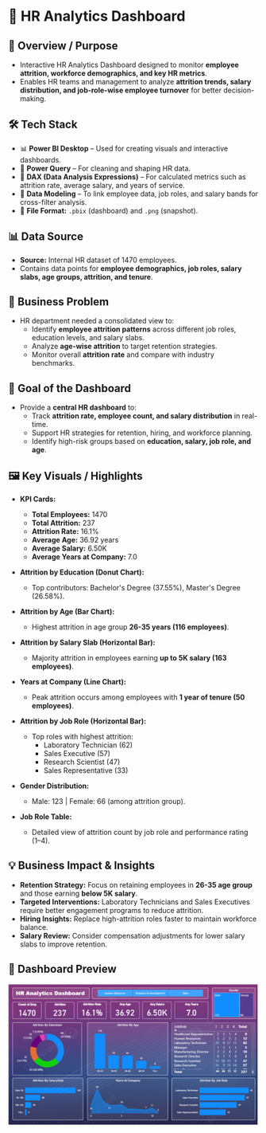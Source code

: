 # 👥 HR Analytics Dashboard  

## 📌 Overview / Purpose  
- Interactive HR Analytics Dashboard designed to monitor **employee attrition, workforce demographics, and key HR metrics**.  
- Enables HR teams and management to analyze **attrition trends, salary distribution, and job-role-wise employee turnover** for better decision-making.  

## 🛠️ Tech Stack  
- 📊 **Power BI Desktop** – Used for creating visuals and interactive dashboards.  
- 📂 **Power Query** – For cleaning and shaping HR data.  
- 🧠 **DAX (Data Analysis Expressions)** – For calculated metrics such as attrition rate, average salary, and years of service.  
- 📝 **Data Modeling** – To link employee data, job roles, and salary bands for cross-filter analysis.  
- 📁 **File Format:** `.pbix` (dashboard) and `.png` (snapshot).  

## 📊 Data Source  
- **Source:** Internal HR dataset of 1470 employees.  
- Contains data points for **employee demographics, job roles, salary slabs, age groups, attrition, and tenure**.  

## 🔧 Business Problem  
- HR department needed a consolidated view to:  
  - Identify **employee attrition patterns** across different job roles, education levels, and salary slabs.  
  - Analyze **age-wise attrition** to target retention strategies.  
  - Monitor overall **attrition rate** and compare with industry benchmarks.  

## 🎯 Goal of the Dashboard  
- Provide a **central HR dashboard** to:  
  - Track **attrition rate, employee count, and salary distribution** in real-time.  
  - Support HR strategies for retention, hiring, and workforce planning.  
  - Identify high-risk groups based on **education, salary, job role, and age**.  

## 🖼 Key Visuals / Highlights  
- **KPI Cards:**  
  - **Total Employees:** 1470  
  - **Total Attrition:** 237  
  - **Attrition Rate:** 16.1%  
  - **Average Age:** 36.92 years  
  - **Average Salary:** 6.50K  
  - **Average Years at Company:** 7.0  

- **Attrition by Education (Donut Chart):**  
  - Top contributors: Bachelor's Degree (37.55%), Master's Degree (26.58%).  

- **Attrition by Age (Bar Chart):**  
  - Highest attrition in age group **26-35 years (116 employees)**.  

- **Attrition by Salary Slab (Horizontal Bar):**  
  - Majority attrition in employees earning **up to 5K salary (163 employees)**.  

- **Years at Company (Line Chart):**  
  - Peak attrition occurs among employees with **1 year of tenure (50 employees)**.  

- **Attrition by Job Role (Horizontal Bar):**  
  - Top roles with highest attrition:  
    - Laboratory Technician (62)  
    - Sales Executive (57)  
    - Research Scientist (47)  
    - Sales Representative (33)  

- **Gender Distribution:**  
  - Male: 123 | Female: 66 (among attrition group).  

- **Job Role Table:**  
  - Detailed view of attrition count by job role and performance rating (1–4).  

## 💡 Business Impact & Insights  
- **Retention Strategy:** Focus on retaining employees in **26-35 age group** and those earning **below 5K salary**.  
- **Targeted Interventions:** Laboratory Technicians and Sales Executives require better engagement programs to reduce attrition.  
- **Hiring Insights:** Replace high-attrition roles faster to maintain workforce balance.  
- **Salary Review:** Consider compensation adjustments for lower salary slabs to improve retention.  

## 📸 Dashboard Preview  
![HR Analytics Dashboard](HR%20Analytics.png)  
